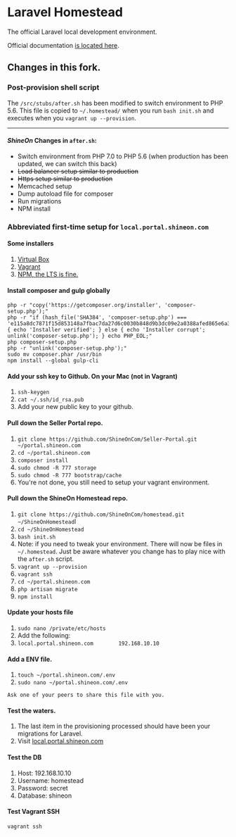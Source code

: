 # Laravel Homestead

The official Laravel local development environment.

Official documentation [is located here](http://laravel.com/docs/homestead).

## Changes in this fork.

### Post-provision shell script

The `/src/stubs/after.sh` has been modified to switch environment to PHP 5.6. This file is copied to `~/.homestead/` when you run `bash init.sh` and executes when you `vagrant up --provision`.

---

#### *ShineOn* Changes in `after.sh`:

* Switch environment from PHP 7.0 to PHP 5.6 (when production has been updated, we can switch this back)
* ~~Load balancer setup similar to production~~
* ~~Https setup similar to production~~
* Memcached setup
* Dump autoload file for composer
* Run migrations
* NPM install

### Abbreviated first-time setup for `local.portal.shineon.com`

#### Some installers

1. [Virtual Box](https://www.virtualbox.org/)
1. [Vagrant](https://www.vagrantup.com/)
1. [NPM, the LTS is fine.](https://nodejs.org/en/)

#### Install composer and gulp globally

```
php -r "copy('https://getcomposer.org/installer', 'composer-setup.php');"
php -r "if (hash_file('SHA384', 'composer-setup.php') === 'e115a8dc7871f15d853148a7fbac7da27d6c0030b848d9b3dc09e2a0388afed865e6a3d6b3c0fad45c48e2b5fc1196ae') { echo 'Installer verified'; } else { echo 'Installer corrupt'; unlink('composer-setup.php'); } echo PHP_EOL;"
php composer-setup.php
php -r "unlink('composer-setup.php');"
sudo mv composer.phar /usr/bin
npm install --global gulp-cli
```

#### Add your ssh key to Github. On your Mac (not in Vagrant)

1. `ssh-keygen`
1. `cat ~/.ssh/id_rsa.pub`
1. Add your new public key to your github.

#### Pull down the Seller Portal repo.

1. `git clone https://github.com/ShineOnCom/Seller-Portal.git ~/portal.shineon.com`
1. `cd ~/portal.shineon.com`
1. `composer install`
1. `sudo chmod -R 777 storage`
1. `sudo chmod -R 777 bootstrap/cache`
1. You're not done, you still need to setup your vagrant environment.

#### Pull down the ShineOn Homestead repo.

1. `git clone https://github.com/ShineOnCom/homestead.git ~/ShineOnHomestead`l
1. `cd ~/ShineOnHomestead`
1. `bash init.sh`
1. Note: if you need to tweak your environment. There will now be files in `~/.homestead`. Just be aware whatever you change has to play nice with the `after.sh` script.
1. `vagrant up --provision`
1. `vagrant ssh`
1. `cd ~/portal.shineon.com`
1. `php artisan migrate`
1. `npm install`

#### Update your hosts file

1. `sudo nano /private/etc/hosts`
1. Add the following:
1. `local.portal.shineon.com 		192.168.10.10`

#### Add a ENV file.

1. `touch ~/portal.shineon.com/.env`
1. `sudo nano ~/portal.shineon.com/.env`

```
Ask one of your peers to share this file with you.
```

#### Test the waters.

1. The last item in the provisioning processed should have been your migrations for Laravel.
1. Visit [local.portal.shineon.com](http://local.portal.shineon.com)

#### Test the DB

1. Host: 192.168.10.10
1. Username: homestead
1. Password: secret
1. Database: shineon

#### Test Vagrant SSH

`vagrant ssh`
